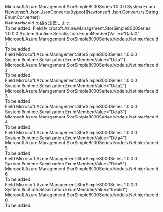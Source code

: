 <Type Name="NetInterfaceId" FullName="Microsoft.Azure.Management.StorSimple8000Series.Models.NetInterfaceId">
  <TypeSignature Language="C#" Value="public enum NetInterfaceId" />
  <TypeSignature Language="ILAsm" Value=".class public auto ansi sealed NetInterfaceId extends System.Enum" />
  <TypeSignature Language="DocId" Value="T:Microsoft.Azure.Management.StorSimple8000Series.Models.NetInterfaceId" />
  <TypeSignature Language="VB.NET" Value="Public Enum NetInterfaceId" />
  <TypeSignature Language="F#" Value="type NetInterfaceId = " />
  <AssemblyInfo>
    <AssemblyName>Microsoft.Azure.Management.StorSimple8000Series</AssemblyName>
    <AssemblyVersion>1.0.0.0</AssemblyVersion>
  </AssemblyInfo>
  <Base>
    <BaseTypeName>System.Enum</BaseTypeName>
  </Base>
  <Attributes>
    <Attribute>
      <AttributeName>Newtonsoft.Json.JsonConverter(typeof(Newtonsoft.Json.Converters.StringEnumConverter))</AttributeName>
    </Attribute>
  </Attributes>
  <Docs>
    <summary>
            NetInterfaceId の値を定義します。
            </summary>
    <remarks>To be added.</remarks>
  </Docs>
  <Members>
    <Member MemberName="Data0">
      <MemberSignature Language="C#" Value="Data0" />
      <MemberSignature Language="ILAsm" Value=".field public static literal valuetype Microsoft.Azure.Management.StorSimple8000Series.Models.NetInterfaceId Data0 = int32(1)" />
      <MemberSignature Language="DocId" Value="F:Microsoft.Azure.Management.StorSimple8000Series.Models.NetInterfaceId.Data0" />
      <MemberSignature Language="VB.NET" Value="Data0" />
      <MemberSignature Language="F#" Value="Data0 = 1" Usage="Microsoft.Azure.Management.StorSimple8000Series.Models.NetInterfaceId.Data0" />
      <MemberType>Field</MemberType>
      <AssemblyInfo>
        <AssemblyName>Microsoft.Azure.Management.StorSimple8000Series</AssemblyName>
        <AssemblyVersion>1.0.0.0</AssemblyVersion>
      </AssemblyInfo>
      <Attributes>
        <Attribute>
          <AttributeName>System.Runtime.Serialization.EnumMember(Value="Data0")</AttributeName>
        </Attribute>
      </Attributes>
      <ReturnValue>
        <ReturnType>Microsoft.Azure.Management.StorSimple8000Series.Models.NetInterfaceId</ReturnType>
      </ReturnValue>
      <MemberValue>1</MemberValue>
      <Docs>
        <summary>To be added.</summary>
      </Docs>
    </Member>
    <Member MemberName="Data1">
      <MemberSignature Language="C#" Value="Data1" />
      <MemberSignature Language="ILAsm" Value=".field public static literal valuetype Microsoft.Azure.Management.StorSimple8000Series.Models.NetInterfaceId Data1 = int32(2)" />
      <MemberSignature Language="DocId" Value="F:Microsoft.Azure.Management.StorSimple8000Series.Models.NetInterfaceId.Data1" />
      <MemberSignature Language="VB.NET" Value="Data1" />
      <MemberSignature Language="F#" Value="Data1 = 2" Usage="Microsoft.Azure.Management.StorSimple8000Series.Models.NetInterfaceId.Data1" />
      <MemberType>Field</MemberType>
      <AssemblyInfo>
        <AssemblyName>Microsoft.Azure.Management.StorSimple8000Series</AssemblyName>
        <AssemblyVersion>1.0.0.0</AssemblyVersion>
      </AssemblyInfo>
      <Attributes>
        <Attribute>
          <AttributeName>System.Runtime.Serialization.EnumMember(Value="Data1")</AttributeName>
        </Attribute>
      </Attributes>
      <ReturnValue>
        <ReturnType>Microsoft.Azure.Management.StorSimple8000Series.Models.NetInterfaceId</ReturnType>
      </ReturnValue>
      <MemberValue>2</MemberValue>
      <Docs>
        <summary>To be added.</summary>
      </Docs>
    </Member>
    <Member MemberName="Data2">
      <MemberSignature Language="C#" Value="Data2" />
      <MemberSignature Language="ILAsm" Value=".field public static literal valuetype Microsoft.Azure.Management.StorSimple8000Series.Models.NetInterfaceId Data2 = int32(3)" />
      <MemberSignature Language="DocId" Value="F:Microsoft.Azure.Management.StorSimple8000Series.Models.NetInterfaceId.Data2" />
      <MemberSignature Language="VB.NET" Value="Data2" />
      <MemberSignature Language="F#" Value="Data2 = 3" Usage="Microsoft.Azure.Management.StorSimple8000Series.Models.NetInterfaceId.Data2" />
      <MemberType>Field</MemberType>
      <AssemblyInfo>
        <AssemblyName>Microsoft.Azure.Management.StorSimple8000Series</AssemblyName>
        <AssemblyVersion>1.0.0.0</AssemblyVersion>
      </AssemblyInfo>
      <Attributes>
        <Attribute>
          <AttributeName>System.Runtime.Serialization.EnumMember(Value="Data2")</AttributeName>
        </Attribute>
      </Attributes>
      <ReturnValue>
        <ReturnType>Microsoft.Azure.Management.StorSimple8000Series.Models.NetInterfaceId</ReturnType>
      </ReturnValue>
      <MemberValue>3</MemberValue>
      <Docs>
        <summary>To be added.</summary>
      </Docs>
    </Member>
    <Member MemberName="Data3">
      <MemberSignature Language="C#" Value="Data3" />
      <MemberSignature Language="ILAsm" Value=".field public static literal valuetype Microsoft.Azure.Management.StorSimple8000Series.Models.NetInterfaceId Data3 = int32(4)" />
      <MemberSignature Language="DocId" Value="F:Microsoft.Azure.Management.StorSimple8000Series.Models.NetInterfaceId.Data3" />
      <MemberSignature Language="VB.NET" Value="Data3" />
      <MemberSignature Language="F#" Value="Data3 = 4" Usage="Microsoft.Azure.Management.StorSimple8000Series.Models.NetInterfaceId.Data3" />
      <MemberType>Field</MemberType>
      <AssemblyInfo>
        <AssemblyName>Microsoft.Azure.Management.StorSimple8000Series</AssemblyName>
        <AssemblyVersion>1.0.0.0</AssemblyVersion>
      </AssemblyInfo>
      <Attributes>
        <Attribute>
          <AttributeName>System.Runtime.Serialization.EnumMember(Value="Data3")</AttributeName>
        </Attribute>
      </Attributes>
      <ReturnValue>
        <ReturnType>Microsoft.Azure.Management.StorSimple8000Series.Models.NetInterfaceId</ReturnType>
      </ReturnValue>
      <MemberValue>4</MemberValue>
      <Docs>
        <summary>To be added.</summary>
      </Docs>
    </Member>
    <Member MemberName="Data4">
      <MemberSignature Language="C#" Value="Data4" />
      <MemberSignature Language="ILAsm" Value=".field public static literal valuetype Microsoft.Azure.Management.StorSimple8000Series.Models.NetInterfaceId Data4 = int32(5)" />
      <MemberSignature Language="DocId" Value="F:Microsoft.Azure.Management.StorSimple8000Series.Models.NetInterfaceId.Data4" />
      <MemberSignature Language="VB.NET" Value="Data4" />
      <MemberSignature Language="F#" Value="Data4 = 5" Usage="Microsoft.Azure.Management.StorSimple8000Series.Models.NetInterfaceId.Data4" />
      <MemberType>Field</MemberType>
      <AssemblyInfo>
        <AssemblyName>Microsoft.Azure.Management.StorSimple8000Series</AssemblyName>
        <AssemblyVersion>1.0.0.0</AssemblyVersion>
      </AssemblyInfo>
      <Attributes>
        <Attribute>
          <AttributeName>System.Runtime.Serialization.EnumMember(Value="Data4")</AttributeName>
        </Attribute>
      </Attributes>
      <ReturnValue>
        <ReturnType>Microsoft.Azure.Management.StorSimple8000Series.Models.NetInterfaceId</ReturnType>
      </ReturnValue>
      <MemberValue>5</MemberValue>
      <Docs>
        <summary>To be added.</summary>
      </Docs>
    </Member>
    <Member MemberName="Data5">
      <MemberSignature Language="C#" Value="Data5" />
      <MemberSignature Language="ILAsm" Value=".field public static literal valuetype Microsoft.Azure.Management.StorSimple8000Series.Models.NetInterfaceId Data5 = int32(6)" />
      <MemberSignature Language="DocId" Value="F:Microsoft.Azure.Management.StorSimple8000Series.Models.NetInterfaceId.Data5" />
      <MemberSignature Language="VB.NET" Value="Data5" />
      <MemberSignature Language="F#" Value="Data5 = 6" Usage="Microsoft.Azure.Management.StorSimple8000Series.Models.NetInterfaceId.Data5" />
      <MemberType>Field</MemberType>
      <AssemblyInfo>
        <AssemblyName>Microsoft.Azure.Management.StorSimple8000Series</AssemblyName>
        <AssemblyVersion>1.0.0.0</AssemblyVersion>
      </AssemblyInfo>
      <Attributes>
        <Attribute>
          <AttributeName>System.Runtime.Serialization.EnumMember(Value="Data5")</AttributeName>
        </Attribute>
      </Attributes>
      <ReturnValue>
        <ReturnType>Microsoft.Azure.Management.StorSimple8000Series.Models.NetInterfaceId</ReturnType>
      </ReturnValue>
      <MemberValue>6</MemberValue>
      <Docs>
        <summary>To be added.</summary>
      </Docs>
    </Member>
    <Member MemberName="Invalid">
      <MemberSignature Language="C#" Value="Invalid" />
      <MemberSignature Language="ILAsm" Value=".field public static literal valuetype Microsoft.Azure.Management.StorSimple8000Series.Models.NetInterfaceId Invalid = int32(0)" />
      <MemberSignature Language="DocId" Value="F:Microsoft.Azure.Management.StorSimple8000Series.Models.NetInterfaceId.Invalid" />
      <MemberSignature Language="VB.NET" Value="Invalid" />
      <MemberSignature Language="F#" Value="Invalid = 0" Usage="Microsoft.Azure.Management.StorSimple8000Series.Models.NetInterfaceId.Invalid" />
      <MemberType>Field</MemberType>
      <AssemblyInfo>
        <AssemblyName>Microsoft.Azure.Management.StorSimple8000Series</AssemblyName>
        <AssemblyVersion>1.0.0.0</AssemblyVersion>
      </AssemblyInfo>
      <Attributes>
        <Attribute>
          <AttributeName>System.Runtime.Serialization.EnumMember(Value="Invalid")</AttributeName>
        </Attribute>
      </Attributes>
      <ReturnValue>
        <ReturnType>Microsoft.Azure.Management.StorSimple8000Series.Models.NetInterfaceId</ReturnType>
      </ReturnValue>
      <MemberValue>0</MemberValue>
      <Docs>
        <summary>To be added.</summary>
      </Docs>
    </Member>
  </Members>
</Type>